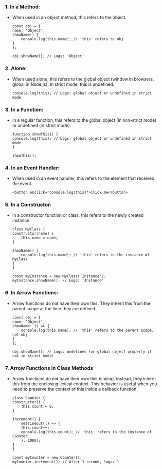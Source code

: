### 1. In a Method:
- When used in an object method, this refers to the object.
    ```
    const obj = {
    name: 'Object',
    showName() {
        console.log(this.name); // 'this' refers to obj
    }
    };

    obj.showName(); // Logs: 'Object'
    ```
### 2. Alone:
- When used alone, this refers to the global object (window in browsers, global in Node.js). In strict mode, this is undefined.

    ```
    console.log(this); // Logs: global object or undefined in strict mode
    ```
### 3. In a Function:
- In a regular function, this refers to the global object (in non-strict mode) or undefined (in strict mode).
    ```
    function showThis() {
    console.log(this); // Logs: global object or undefined in strict mode
    }

    showThis();
    ```
### 4. In an Event Handler:
- When used in an event handler, this refers to the element that received the event.
    ```
    <button onclick="console.log(this)">Click me</button>
    ```

### 5. In a Constructor:
- In a constructor function or class, this refers to the newly created instance.
    ```
    class MyClass {
    constructor(name) {
        this.name = name;
    }
    
    showName() {
        console.log(this.name); // 'this' refers to the instance of MyClass
    }
    }

    const myInstance = new MyClass('Instance');
    myInstance.showName(); // Logs: 'Instance'
    ```

### 6. In Arrow Functions:
- Arrow functions do not have their own this. They inherit this from the parent scope at the time they are defined.
    ```
    const obj = {
    name: 'Object',
    showName: () => {
        console.log(this.name); // 'this' refers to the parent scope, not obj
    }
    };

    obj.showName(); // Logs: undefined (or global object property if not in strict mode)
    ```

### 7. Arrow Functions in Class Methods
- Arrow functions do not have their own this binding. Instead, they inherit this from the enclosing lexical context. This behavior is useful when you need to preserve the context of this inside a callback function.

    ```
    class Counter {
    constructor() {
        this.count = 0;
    }

    increment() {
        setTimeout(() => {
        this.count++;
        console.log(this.count); // 'this' refers to the instance of Counter
        }, 1000);
    }
    }

    const myCounter = new Counter();
    myCounter.increment(); // After 1 second, logs: 1
    ```